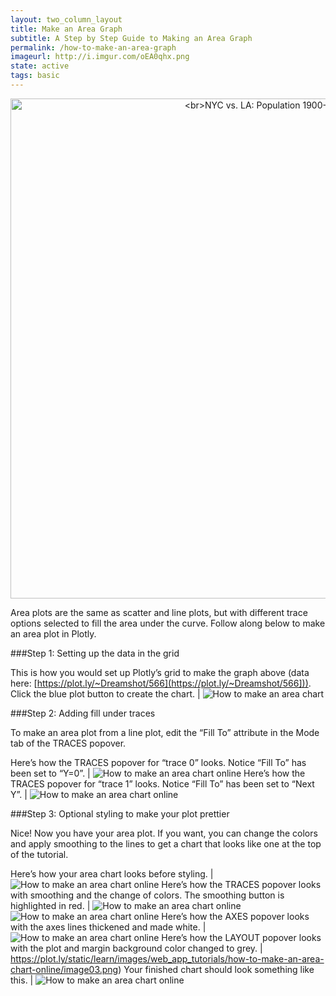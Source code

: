```yaml
---
layout: two_column_layout
title: Make an Area Graph
subtitle: A Step by Step Guide to Making an Area Graph
permalink: /how-to-make-an-area-graph
imageurl: http://i.imgur.com/oEA0qhx.png
state: active
tags: basic
---
```


<div>
    <a href="https://plot.ly/~Dreamshot/564/" target="_blank" title="&lt;br&gt;NYC vs. LA: Population 1900-2010" style="display: block; text-align: center;"><img src="https://plot.ly/~Dreamshot/564.png" alt="&lt;br&gt;NYC vs. LA: Population 1900-2010" style="max-width: 100%;width: 800px;"  width="800" onerror="this.onerror=null;this.src='https://plot.ly/404.png';" /></a>
    <script data-plotly="Dreamshot:564" src="https://plot.ly/embed.js" async></script>
</div>


Area plots are the same as scatter and line plots, but with different trace options selected to fill the area under the curve. Follow along below to make an area plot in Plotly.

###Step 1: Setting up the data in the grid


This is how you would set up Plotly’s grid to make the graph above (data here: [https://plot.ly/~Dreamshot/566](https://plot.ly/~Dreamshot/566])). Click the blue plot button to create the chart. | ![How to make an area chart](https://plot.ly/static/learn/images/web_app_tutorials/how-to-make-an-area-chart-online/image10.png)

###Step 2: Adding fill under traces

To make an area plot from a line plot, edit the “Fill To” attribute in the Mode tab of the TRACES popover.

Here’s how the TRACES popover for “trace 0” looks. Notice “Fill To” has been set to “Y=0”. | ![How to make an area chart online](https://plot.ly/static/learn/images/web_app_tutorials/how-to-make-an-area-chart-online/image09.png)
Here’s how the TRACES popover for “trace 1” looks. Notice “Fill To” has been set to “Next Y”. | ![How to make an area chart online](https://plot.ly/static/learn/images/web_app_tutorials/how-to-make-an-area-chart-online/image04.png)

###Step 3: Optional styling to make your plot prettier

Nice! Now you have your area plot. If you want, you can change the colors and apply smoothing to the lines to get a chart that looks like one at the top of the tutorial.

Here’s how your area chart looks before styling. | ![How to make an area chart online](https://plot.ly/static/learn/images/web_app_tutorials/how-to-make-an-area-chart-online/image00.png)
Here’s how the TRACES popover looks with smoothing and the change of colors. The smoothing button is highlighted in red. | ![How to make an area chart online](https://plot.ly/static/learn/images/web_app_tutorials/how-to-make-an-area-chart-online/image06.png) ![How to make an area chart online](https://plot.ly/static/learn/images/web_app_tutorials/how-to-make-an-area-chart-online/image02.png)
Here’s how the AXES popover looks with the axes lines thickened and made white. | ![How to make an area chart online](https://plot.ly/static/learn/images/web_app_tutorials/how-to-make-an-area-chart-online/image07.png)
Here’s how the LAYOUT popover looks with the plot and margin background color changed to grey. | https://plot.ly/static/learn/images/web_app_tutorials/how-to-make-an-area-chart-online/image03.png)
Your finished chart should look something like this. | ![How to make an area chart online](https://plot.ly/static/learn/images/web_app_tutorials/how-to-make-an-area-chart-online/image01.png)
